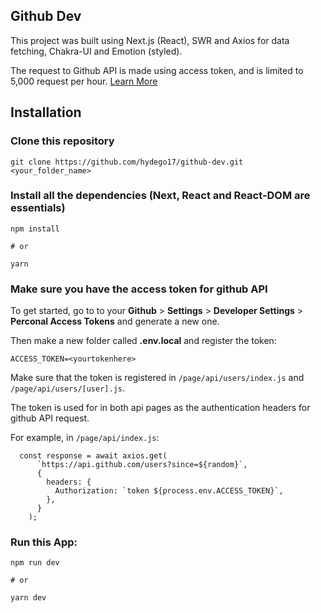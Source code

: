 ## Github Dev

This project was built using Next.js (React), SWR and Axios for data fetching, Chakra-UI and Emotion (styled).

The request to Github API is made using access token, and is limited to 5,000 request per hour. [Learn More](https://docs.github.com/en/free-pro-team@latest/developers/apps/rate-limits-for-github-apps#user-to-server-requests)

## Installation

### Clone this repository

```
git clone https://github.com/hydego17/github-dev.git <your_folder_name>
```

### Install all the dependencies (Next, React and React-DOM are essentials)

```
npm install

# or

yarn
```

### Make sure you have the access token for github API

To get started, go to to your **Github** > **Settings** > **Developer Settings** > **Perconal Access Tokens** and generate a new one.

Then make a new folder called **.env.local** and register the token:

```
ACCESS_TOKEN=<yourtokenhere>
```

Make sure that the token is registered in `/page/api/users/index.js` and `/page/api/users/[user].js`.

The token is used for in both api pages as the authentication headers for github API request.

For example, in `/page/api/index.js`:

```
  const response = await axios.get(
      `https://api.github.com/users?since=${random}`,
      {
        headers: {
          Authorization: `token ${process.env.ACCESS_TOKEN}`,
        },
      }
    );
```

### Run this App:

```
npm run dev

# or

yarn dev
```
